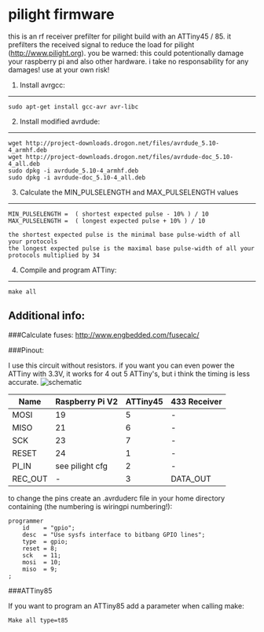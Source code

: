 pilight firmware
=============

this is an rf receiver prefilter for pilight build with an ATTiny45 / 85. it prefilters the received signal to reduce the load for pilight (http://www.pilight.org).
you be warned: this could potentionally damage your raspberry pi and also other hardware. i take no responsability for any damages! use at your own risk!

1. Install avrgcc:
------------------
	sudo apt-get install gcc-avr avr-libc

2. Install modified avrdude:
-------------------
	wget http://project-downloads.drogon.net/files/avrdude_5.10-4_armhf.deb
	wget http://project-downloads.drogon.net/files/avrdude-doc_5.10-4_all.deb
	sudo dpkg -i avrdude_5.10-4_armhf.deb
	sudo dpkg -i avrdude-doc_5.10-4_all.deb

3. Calculate the MIN_PULSELENGTH and MAX_PULSELENGTH values
-------------------
	MIN_PULSELENGTH =  ( shortest expected pulse - 10% ) / 10
	MAX_PULSELENGTH =  ( longest expected pulse + 10% ) / 10
	
	the shortest expected pulse is the minimal base pulse-width of all your protocols
	the longest expected pulse is the maximal base pulse-width of all your protocols multiplied by 34
	
4. Compile and program ATTiny:
------------------------------
	make all
	


Additional info:
----------------
###Calculate fuses:
	http://www.engbedded.com/fusecalc/

###Pinout:
	
I use this circuit without resistors. if you want you can even power the ATTiny with 3.3V, it works for 4 out 5 ATTiny's, but i think the timing is less accurate.
	![schematic](circuit.png "schematic")

|  Name  | Raspberry Pi V2 | ATTiny45 | 433 Receiver|
|--------|-----------------|----------|-------------|
|  MOSI  |       19        |    5     |      -      |
|  MISO  |       21        |    6     |      -      |
|  SCK   |       23        |    7     |      -      |
| RESET  |       24        |    1     |      -      |
| PI_IN  | see pilight cfg |    2     |      -      |
|REC_OUT |       -         |    3     |   DATA_OUT  |


to change the pins create an .avrduderc file in your home directory containing (the numbering is wiringpi numbering!):


	programmer
		id    = "gpio";
		desc  = "Use sysfs interface to bitbang GPIO lines";
		type  = gpio;
		reset = 8;
		sck   = 11;
		mosi  = 10;
		miso  = 9;
	;

###ATTiny85

If you want to program an ATTiny85 add a parameter when calling make:

```
Make all type=t85
```
